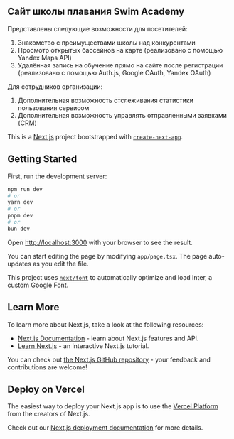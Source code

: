 ## Сайт школы плавания Swim Academy
Представлены следующие возможности для посетителей:
  1. Знакомство с преимуществами школы над конкурентами
  2. Просмотр открытых бассейнов на карте (реализовано с помощью Yandex Maps API)
  3. Удалённая запись на обучение прямо на сайте после регистрации (реализовано с помощью Auth.js, Google OAuth, Yandex OAuth)

Для сотрудников организации:
  1. Дополнительная возможность отслеживания статистики пользования сервисом
  2. Дополнительная возможность управлять отправленными заявками (CRM)

This is a [Next.js](https://nextjs.org/) project bootstrapped with [`create-next-app`](https://github.com/vercel/next.js/tree/canary/packages/create-next-app).

## Getting Started

First, run the development server:

```bash
npm run dev
# or
yarn dev
# or
pnpm dev
# or
bun dev
```

Open [http://localhost:3000](http://localhost:3000) with your browser to see the result.

You can start editing the page by modifying `app/page.tsx`. The page auto-updates as you edit the file.

This project uses [`next/font`](https://nextjs.org/docs/basic-features/font-optimization) to automatically optimize and load Inter, a custom Google Font.

## Learn More

To learn more about Next.js, take a look at the following resources:

- [Next.js Documentation](https://nextjs.org/docs) - learn about Next.js features and API.
- [Learn Next.js](https://nextjs.org/learn) - an interactive Next.js tutorial.

You can check out [the Next.js GitHub repository](https://github.com/vercel/next.js/) - your feedback and contributions are welcome!

## Deploy on Vercel

The easiest way to deploy your Next.js app is to use the [Vercel Platform](https://vercel.com/new?utm_medium=default-template&filter=next.js&utm_source=create-next-app&utm_campaign=create-next-app-readme) from the creators of Next.js.

Check out our [Next.js deployment documentation](https://nextjs.org/docs/deployment) for more details.
